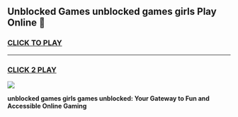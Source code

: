 
## Unblocked Games unblocked games girls Play Online 👋
<h3>
<a href="https://news.freeplayer.one?title=unblocked_games_girls&ref=17F">CLICK TO PLAY</a></h3>
<hr>

<h3>
<a href="https://news.freeplayer.one?title=unblocked_games_girls&ref=17F">CLICK 2 PLAY</a>
  
</h3>

<a href="https://news.freeplayer.one?title=unblocked_games_girls&ref=17F/"><img src="https://clearcache.store/games.png"></a>


**unblocked games girls games unblocked: Your Gateway to Fun and Accessible Online Gaming**
